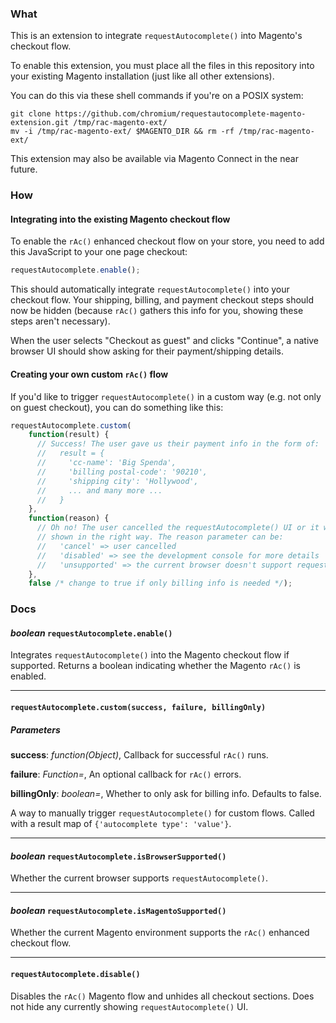 ### What

This is an extension to integrate `requestAutocomplete()` into Magento's
checkout flow.

To enable this extension, you must place all the files in this repository into
your existing Magento installation (just like all other extensions).

You can do this via these shell commands if you're on a POSIX system:

```shell
git clone https://github.com/chromium/requestautocomplete-magento-extension.git /tmp/rac-magento-ext/
mv -i /tmp/rac-magento-ext/ $MAGENTO_DIR && rm -rf /tmp/rac-magento-ext/
```

This extension may also be available via Magento Connect in the near future.

### How

#### Integrating into the existing Magento checkout flow

To enable the `rAc()` enhanced checkout flow on your store, you need to add this
JavaScript to your one page checkout:

```js
requestAutocomplete.enable();
```

This should automatically integrate `requestAutocomplete()` into your checkout
flow. Your shipping, billing, and payment checkout steps should now be hidden
(because `rAc()` gathers this info for you, showing these steps aren't
necessary).

When the user selects "Checkout as guest" and clicks "Continue", a native
browser UI should show asking for their payment/shipping details.

#### Creating your own custom `rAc()` flow

If you'd like to trigger `requestAutocomplete()` in a custom way (e.g. not only
on guest checkout), you can do something like this:

```js
requestAutocomplete.custom(
    function(result) {
      // Success! The user gave us their payment info in the form of:
      //   result = {
      //     'cc-name': 'Big Spenda',
      //     'billing postal-code': '90210',
      //     'shipping city': 'Hollywood',
      //     ... and many more ...
      //   }
    },
    function(reason) {
      // Oh no! The user cancelled the requestAutocomplete() UI or it wasn't
      // shown in the right way. The reason parameter can be:
      //   'cancel' => user cancelled
      //   'disabled' => see the development console for more details
      //   'unsupported' => the current browser doesn't support requestAutocomplete()
    },
    false /* change to true if only billing info is needed */);
```

### Docs

#### *boolean* `requestAutocomplete.enable()`

Integrates `requestAutocomplete()` into the Magento checkout flow if supported.
Returns a boolean indicating whether the Magento `rAc()` is enabled.

--------------------------------------------------------------------------------

#### `requestAutocomplete.custom(success, failure, billingOnly)`

##### Parameters

**success**:  *function(Object)*,  Callback for successful `rAc()` runs.

**failure**:  *Function=*,  An optional callback for `rAc()` errors.

**billingOnly**:  *boolean=*,  Whether to only ask for billing info. Defaults to
false.

A way to manually trigger `requestAutocomplete()` for custom flows.
Called with a result map of `{'autocomplete type': 'value'}`.

--------------------------------------------------------------------------------

#### *boolean* `requestAutocomplete.isBrowserSupported()`

Whether the current browser supports `requestAutocomplete()`.

--------------------------------------------------------------------------------

#### *boolean* `requestAutocomplete.isMagentoSupported()`

Whether the current Magento environment supports the `rAc()` enhanced checkout
flow.

--------------------------------------------------------------------------------

#### `requestAutocomplete.disable()`

Disables the `rAc()` Magento flow and unhides all checkout sections. Does not
hide any currently showing `requestAutocomplete()` UI.
